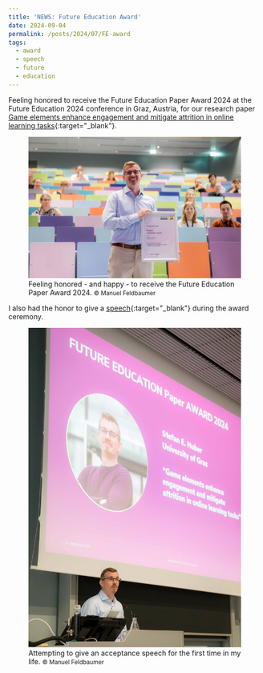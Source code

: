 ```yaml
---
title: 'NEWS: Future Education Award'
date: 2024-09-04
permalink: /posts/2024/07/FE-award
tags:
  - award
  - speech
  - future
  - education
---
```


Feeling honored to receive the Future Education Paper Award 2024 at the Future Education 2024 conference in Graz, Austria, for our research paper [Game elements enhance engagement and mitigate attrition in online learning tasks](https://www.sciencedirect.com/science/article/pii/S0747563223002996){:target="_blank"}.

<figure>
  <img src="/images/FE2024_award.jpg"/>
  <figcaption><footer>Feeling honored - and happy - to receive the Future Education Paper Award 2024. <small> &copy; Manuel Feldbaumer</small></footer></figcaption>
</figure>

I also had the honor to give a [speech](http://stefaneha.github.io/files/2024-07-22_speech.pdf){:target="_blank"} during the award ceremony.

<figure>
  <img src="/images/FE2024_award_speech.jpg"/>
  <figcaption><footer>Attempting to give an acceptance speech for the first time in my life. <small> &copy; Manuel Feldbaumer</small></footer></figcaption>
</figure>